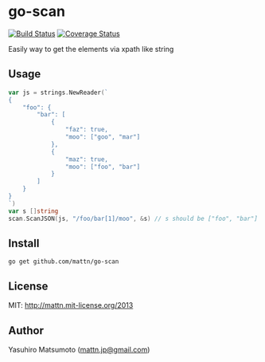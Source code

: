 go-scan
=======

[![Build Status](https://travis-ci.org/mattn/go-scan.png?branch=master)](https://travis-ci.org/mattn/go-scan)
[![Coverage Status](https://coveralls.io/repos/mattn/go-scan/badge.png?branch=HEAD)](https://coveralls.io/r/mattn/go-scan?branch=HEAD)

Easily way to get the elements via xpath like string

Usage
-----

```go
var js = strings.NewReader(`
{
	"foo": {
		"bar": [
			{
				"faz": true,
				"moo": ["goo", "mar"]
			},
			{
				"maz": true,
				"moo": ["foo", "bar"]
			}
		]
	}
}
`)
var s []string
scan.ScanJSON(js, "/foo/bar[1]/moo", &s) // s should be ["foo", "bar"]
```

Install
-------

```
go get github.com/mattn/go-scan
```

License
-------

MIT: http://mattn.mit-license.org/2013

Author
------

Yasuhiro Matsumoto (mattn.jp@gmail.com)
